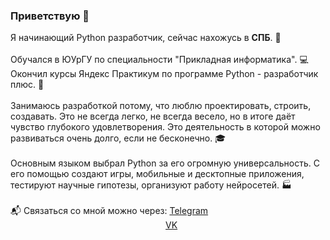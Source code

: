 ### Приветствую 👋
Я начинающий Python разработчик, сейчас нахожусь в **СПБ**. :european_castle:<br /><br />
Обучался в ЮУрГУ по специальности "Прикладная информатика". :computer:<br />
Окончил курсы Яндекс Практикум по программе Python - разработчик плюс. :rocket:<br /><br />
Занимаюсь разработкой потому, что люблю проектировать, строить, создавать. Это не всегда легко, не всегда весело, но в итоге даёт чувство глубокого удовлетворения. Это деятельность в которой можно развиваться очень долго, если не бесконечно. :mortar_board:<br /><br />
Основным языком выбрал Python за его огромную универсальность. С его помощью создают игры, мобильные и десктопные приложения, тестируют научные гипотезы, организуют работу нейросетей. :factory:<br /><br />
:mailbox_with_mail: Связаться со мной можно через: [Telegram](https://t.me/pdyakovlev)<br />
&nbsp;&nbsp;&nbsp;&nbsp;&nbsp;&nbsp;&nbsp;&nbsp;&nbsp;&nbsp;&nbsp;&nbsp;&nbsp;&nbsp;&nbsp;&nbsp;&nbsp;&nbsp;&nbsp;&nbsp;&nbsp;&nbsp;&nbsp;&nbsp;&nbsp;&nbsp;&nbsp;&nbsp;&nbsp;&nbsp;&nbsp;&nbsp;&nbsp;&nbsp;&nbsp;&nbsp;&nbsp;&nbsp;&nbsp;&nbsp;&nbsp;&nbsp;&nbsp;&nbsp;&nbsp;&nbsp;&nbsp;&nbsp;&nbsp;&nbsp;&nbsp;&nbsp;&nbsp;&nbsp;&nbsp;&nbsp;&nbsp;&nbsp;&nbsp;&nbsp;&nbsp;&nbsp;&nbsp;[VK](https://vk.com/pdyakovlev1)
